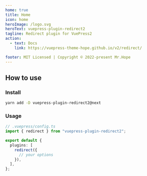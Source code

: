 ```yaml
---
home: true
title: Home
icon: home
heroImage: /logo.svg
heroText: vuepress-plugin-redirect2
tagline: Redirect plugin for VuePress2
action:
  - text: Docs
    link: https://vuepress-theme-hope.github.io/v2/redirect/

footer: MIT Licensed | Copyright © 2022-present Mr.Hope
---
```


## How to use

### Install

```bash
yarn add -D vuepress-plugin-redirect2@next
```

### Usage

```ts
// .vuepress/config.ts
import { redirect } from "vuepress-plugin-redirect2";

export default {
  plugins: [
    redirect({
      // your options
    }),
  ],
};
```
